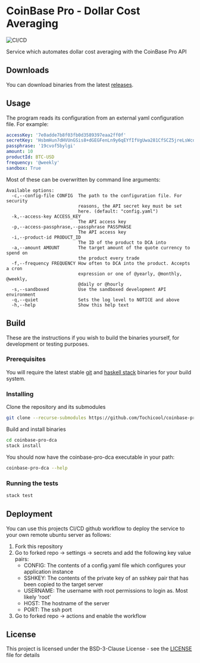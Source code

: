 # CoinBase Pro - Dollar Cost Averaging

![CI/CD](https://github.com/Tochicool/coinbase-pro-dca/workflows/CI/CD/badge.svg)

Service which automates dollar cost averaging with the CoinBase Pro API

## Downloads
You can download binaries from the latest [releases](https://github.com/Tochicool/coinbase-pro-dca/releases/tag/latest).

## Usage
The program reads its configuration from an external yaml configuration file. For example:

```yaml
accessKey: '7e0adde7b8f03fb0d3589397eaa2ff0f'
secretKey: 'HsbmHun7dHVUnGSis8+dGEGFenLn9y6qEYfIfVgUwa281CfSCZ5jreLsWcdSbIqFOUYYTHT88OaVzuRwlO32XA=='
passphrase: '19cvof5bylgi'
amount: 10
productId: BTC-USD
frequency: '@weekly'
sandbox: True
```
Most of these can be overwritten by command line arguments: 

```
Available options:
  -c,--config-file CONFIG  The path to the configuration file. For security
                           reasons, the API secret key must be set
                           here. (default: "config.yaml")
  -k,--access-key ACCESS_KEY
                           The API access key
  -p,--access-passphrase,--passphrase PASSPHASE
                           The API access key
  -i,--product-id PRODUCT_ID
                           The ID of the product to DCA into
  -a,--amount AMOUNT       The target amount of the quote currency to spend on
                           the product every trade
  -f,--frequency FREQUENCY How often to DCA into the product. Accepts a cron
                           expression or one of @yearly, @monthly, @weekly,
                           @daily or @hourly
  -s,--sandboxed           Use the sandboxed development API environment
  -q,--quiet               Sets the log level to NOTICE and above
  -h,--help                Show this help text
```

## Build

 These are the instructions if you wish to build the binaries yourself, for development or testing purposes.

### Prerequisites

You will require the latest stable [git](https://git-scm.com/downloads) and [haskell stack](https://docs.haskellstack.org/en/stable/README/) binaries for your build system.

### Installing

Clone the repository and its submodules

```bash
git clone --recurse-submodules https://github.com/Tochicool/coinbase-pro-dca
```

Build and install binaries

```bash
cd coinbase-pro-dca
stack install
```

You should now have the coinbase-pro-dca executable in your path:
```bash
coinbase-pro-dca --help
```

### Running the tests

```bash
stack test
```

## Deployment

You can use this projects CI/CD github workflow to deploy the service to your own remote ubuntu server as follows:

1. Fork this repository
2. Go to forked repo -> settings -> secrets and add the following key value pairs:
    * CONFIG: The contents of a config.yaml file which configures your application instance
    * SSHKEY: The contents of the private key of an sshkey pair that has been copied to the target server
    * USERNAME: The username with root permissions to login as. Most likely 'root'
    * HOST: The hostname of the server
    * PORT: The ssh port
3. Go to forked repo -> actions and enable the workflow

## License

This project is licensed under the BSD-3-Clause License - see the [LICENSE](LICENSE) file for details
